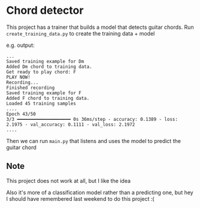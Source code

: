 # Chord detector

This project has a trainer that builds a model that detects guitar chords.
Run `create_training_data.py` to create the training data + model

e.g. output: 
~~~
...
Saved training example for Dm
Added Dm chord to training data.
Get ready to play chord: F
PLAY NOW!
Recording...
Finished recording
Saved training example for F
Added F chord to training data.
Loaded 45 training samples
....
Epoch 43/50
3/3 ━━━━━━━━━━━━━━━━━━━━ 0s 36ms/step - accuracy: 0.1389 - loss: 2.1975 - val_accuracy: 0.1111 - val_loss: 2.1972
....
~~~

Then we can run `main.py` that listens and uses the model to predict the guitar chord

## Note
This project does not work at all, but I like the idea

Also it's more of a classification model rather than a predicting one, but hey I should have remembered last weekend to do this project :(